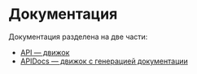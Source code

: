 # Документация
Документация разделена на две части:
* [API — движок](api.md)
* [APIDocs — движок с генерацией документации](apidocs.md)